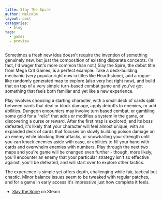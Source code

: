 ```yaml
---
title: Slay The Spire
author: Malcolm
layout: post
categories:
  - blog
tags:
  - games
  - preview
---
```


Sometimes a fresh new idea doesn't require the invention of something genuinely
new, but just the composition of existing disparate concepts. (In fact, I'd
wager that's more common than not.) Slay the Spire, the debut title from Mega
Crit Games, is a perfect example. Take a deck-building mechanic (very popular 
right now in titles like Hearthstone), add a rogue-like randomly generated
map to explore (also very hot right now), and build that on top of a very
simple turn-based combat game and you've got something that feels both familiar
and yet like a new experience.

Play involves choosing a starting character, with a small deck of cards split
between cards that deal or block damage, apply debuffs to enemies, or add
abilities. Dungeon encounters may involve turn based combat, or gambling some
gold for a "relic" that adds or modifies a system in the game, or discovering
a curse or reward. After the first map is explored, and its boss defeated,
it's likely that your character will feel almost unique, with an expanded
deck of cards that focuses on slowly building poison damage on an enemy while
blocking their attacks, or snowballing your strength until you can knock
enemies aside with ease, or abilities to fill your hand with cards and
overwhelm enemies with numbers. Play through the next two maps and you're
game will be changed even further - though, more likely, you'll encounter
an enemy that your particular strategy isn't so effective against, you'll be
defeated, and will start over to explore other tactics.

The experience is simple yet offers depth, challenging while fair, tactical but
chaotic. Minor balance issues seem to be tweaked with regular patches, and for
a game in early access it's impressive just how complete it feels. 

* [Slay the Spire](http://store.steampowered.com/app/646570/Slay_the_Spire/) on
Steam